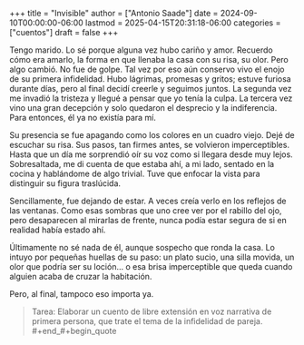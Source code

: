 +++
title = "Invisible"
author = ["Antonio Saade"]
date = 2024-09-10T00:00:00-06:00
lastmod = 2025-04-15T20:31:18-06:00
categories = ["cuentos"]
draft = false
+++

Tengo marido. Lo sé porque alguna vez hubo cariño y amor. Recuerdo cómo era amarlo, la forma en que llenaba la casa con su risa, su olor. Pero algo cambió. No fue de golpe. Tal vez por eso aún conservo vivo el enojo de su primera infidelidad. Hubo lágrimas, promesas y gritos; estuve furiosa durante días, pero al final decidí creerle y seguimos juntos. La segunda vez me invadió la tristeza y llegué a pensar que yo tenía la culpa. La tercera vez vino una gran decepción y solo quedaron el desprecio y la indiferencia. Para entonces, él ya no existía para mí.

Su presencia se fue apagando como los colores en un cuadro viejo. Dejé de escuchar su risa. Sus pasos, tan firmes antes, se volvieron imperceptibles. Hasta que un día me sorprendió oír su voz como si llegara desde muy lejos. Sobresaltada, me di cuenta de que estaba ahí, a mi lado, sentado en la cocina y hablándome de algo trivial. Tuve que enfocar la vista para distinguir su figura traslúcida.

Sencillamente, fue dejando de estar. A veces creía verlo en los reflejos de las ventanas. Como esas sombras que uno cree ver por el rabillo del ojo, pero desaparecen al mirarlas de frente, nunca podía estar segura de si en realidad había estado ahí.

Últimamente no sé nada de él, aunque sospecho que ronda la casa. Lo intuyo por pequeñas huellas de su paso: un plato sucio, una silla movida, un olor que podría ser su loción… o esa brisa imperceptible que queda cuando alguien acaba de cruzar la habitación.

Pero, al final, tampoco eso importa ya.

> Tarea: Elaborar un cuento de libre extensión en voz narrativa de primera persona, que trate el tema de la infidelidad de pareja.
> \#+end_#+begin_quote
